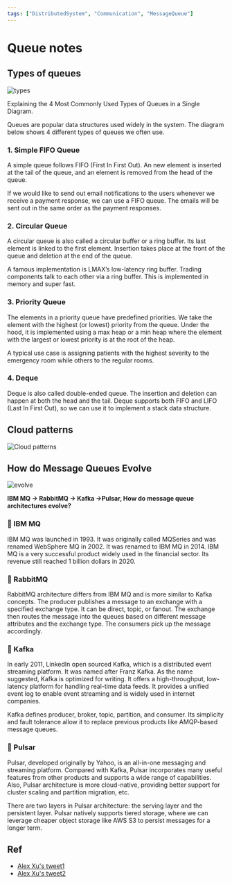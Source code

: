 ```yaml
---
tags: ["DistributedSystem", "Communication", "MessageQueue"]
---
```


# Queue notes 

<TagLinks />

## Types of queues 

![types](https://i.pinimg.com/originals/c9/4d/b5/c94db5ee8dbe814e3077b1acc135db4a.jpg)

Explaining the 4 Most Commonly Used Types of Queues in a Single Diagram.

Queues are popular data structures used widely in the system. The diagram below shows 4 different types of queues we often use.

### 1. Simple FIFO Queue
A simple queue follows FIFO (First In First Out). An new element is inserted at the tail of the queue, and an element is removed from the head of the queue.

If we would like to send out email notifications to the users whenever we receive a payment response, we can use a FIFO queue. The emails will be sent out in the same order as the payment responses.

###  2. Circular Queue
A circular queue is also called a circular buffer or a ring buffer. Its last element is linked to the first element. Insertion takes place at the front of the queue and deletion at the end of the queue.

A famous implementation is LMAX’s low-latency ring buffer. Trading components talk to each other via a ring buffer. This is implemented in memory and super fast.

### 3. Priority Queue
The elements in a priority queue have predefined priorities. We take the element with the highest (or lowest) priority from the queue. Under the hood, it is implemented using a max heap or a min heap where the element with the largest or lowest priority is at the root of the heap.

A typical use case is assigning patients with the highest severity to the emergency room while others to the regular rooms.

### 4. Deque
Deque is also called double-ended queue. The insertion and deletion can happen at both the head and the tail. Deque supports both FIFO and LIFO (Last In First Out), so we can use it to implement a stack data structure.

## Cloud patterns 

![Cloud patterns](https://i.pinimg.com/originals/25/26/5f/25265fe7b5f7229e79f8948f258f692b.gif)

## How do Message Queues Evolve

![evolve](https://i.pinimg.com/originals/4c/65/43/4c6543127c625d12579e9b930f38b42c.gif)

**IBM MQ -> RabbitMQ -> Kafka ->Pulsar, How do message queue architectures evolve?** 
 
### 🔹 IBM MQ 
IBM MQ was launched in 1993. It was originally called MQSeries and was renamed WebSphere MQ in 2002. It was renamed to IBM MQ in 2014. IBM MQ is a very successful product widely used in the financial sector. Its revenue still reached 1 billion dollars in 2020. 
 
### 🔹 RabbitMQ 
RabbitMQ architecture differs from IBM MQ and is more similar to Kafka concepts. The producer publishes a message to an exchange with a specified exchange type. It can be direct, topic, or fanout. The exchange then routes the message into the queues based on different message attributes and the exchange type. The consumers pick up the message accordingly. 
 
### 🔹 Kafka 
In early 2011, LinkedIn open sourced Kafka, which is a distributed event streaming platform. It was named after Franz Kafka. As the name suggested, Kafka is optimized for writing. It offers a high-throughput, low-latency platform for handling real-time data feeds. It provides a unified event log to enable event streaming and is widely used in internet companies. 
 
Kafka defines producer, broker, topic, partition, and consumer. Its simplicity and fault tolerance allow it to replace previous products like AMQP-based message queues. 
 
### 🔹 Pulsar 
Pulsar, developed originally by Yahoo, is an all-in-one messaging and streaming platform. Compared with Kafka, Pulsar incorporates many useful features from other products and supports a wide range of capabilities. Also, Pulsar architecture is more cloud-native, providing better support for cluster scaling and partition migration, etc. 
 
There are two layers in Pulsar architecture: the serving layer and the persistent layer. Pulsar natively supports tiered storage, where we can leverage cheaper object storage like AWS S3 to persist messages for a longer term. 


## Ref
- [Alex Xu's tweet1](https://twitter.com/alexxubyte/status/1729175223852019723)
- [Alex Xu's tweet2](https://twitter.com/bytebytego/status/1726861680880304638)